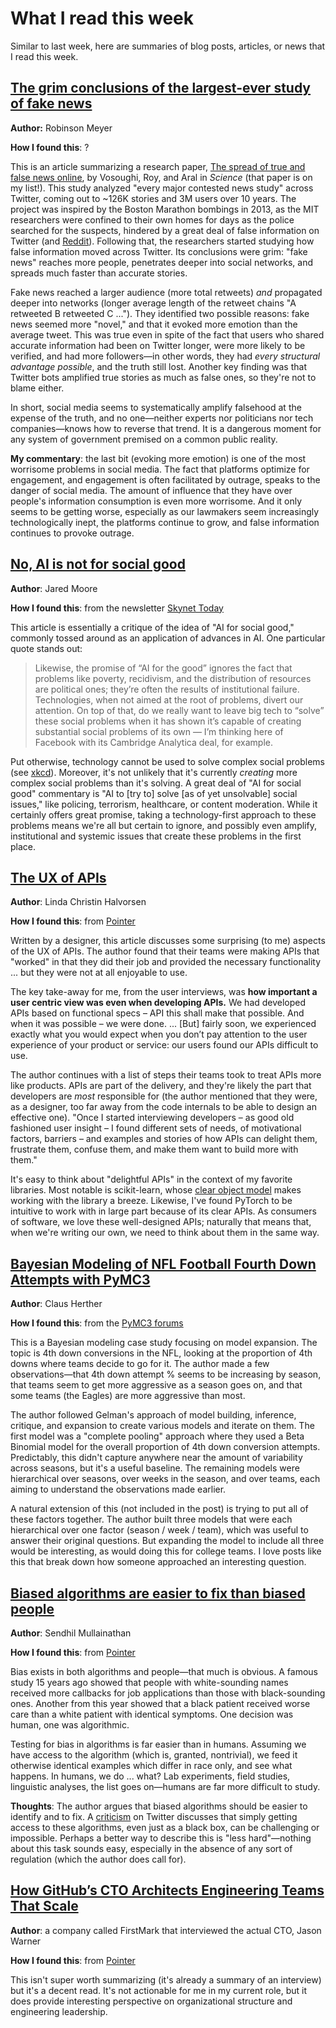<!-- date: 2019-12-14 -->
# What I read this week
Similar to last week, here are summaries of blog posts, articles, or news that I read this week.

## [The grim conclusions of the largest-ever study of fake news](https://www.theatlantic.com/technology/archive/2018/03/largest-study-ever-fake-news-mit-twitter/555104/)
**Author:** Robinson Meyer

**How I found this**: ?

This is an article summarizing a research paper, [The spread of true and false news online](http://science.sciencemag.org/cgi/doi/10.1126/science.aap9559), by Vosoughi, Roy, and Aral in *Science* (that paper is on my list!). This study analyzed "every major contested news study" across Twitter, coming out to ~126K stories and 3M users over 10 years. The project was inspired by the Boston Marathon bombings in 2013, as the MIT researchers were confined to their own homes for days as the police searched for the suspects, hindered by a great deal of false information on Twitter (and [Reddit](https://www.theatlantic.com/national/archive/2013/04/reddit-find-boston-bombers-founder-interview/315987/)). Following that, the researchers started studying how false information moved across Twitter. Its conclusions were grim: "fake news" reaches more people, penetrates deeper into social networks, and spreads much faster than accurate stories. 

Fake news reached a larger audience (more total retweets) *and* propagated deeper into networks (longer average length of the retweet chains "A retweeted B retweeted C ..."). They identified two possible reasons: fake news seemed more "novel," and that it evoked more emotion than the average tweet. This was true even in spite of the fact that users who shared accurate information had been on Twitter longer, were more likely to be verified, and had more followers—in other words, they had *every structural advantage possible*, and the truth still lost. Another key finding was that Twitter bots amplified true stories as much as false ones, so they're not to blame either.

In short, social media seems to systematically amplify falsehood at the expense of the truth, and no one—neither experts nor politicians nor tech companies—knows how to reverse that trend. It is a dangerous moment for any system of government premised on a common public reality.

**My commentary**: the last bit (evoking more emotion) is one of the most worrisome problems in social media. The fact that platforms optimize for engagement, and engagement is often facilitated by outrage, speaks to the danger of social media. The amount of influence that they have over people's information consumption is even more worrisome. And it only seems to be getting worse, especially as our lawmakers seem increasingly technologically inept, the platforms continue to grow, and false information continues to provoke outrage.

## [No, AI is not for social good](https://venturebeat.com/2019/11/23/no-ai-is-not-for-social-good/)
**Author**: Jared Moore

**How I found this**: from the newsletter [Skynet Today](https://www.skynettoday.com/)

This article is essentially a critique of the idea of "AI for social good," commonly tossed around as an application of advances in AI. One particular quote stands out:

> Likewise, the promise of “AI for the good” ignores the fact that problems like poverty, recidivism, and the distribution of resources are political ones; they’re often the results of institutional failure. Technologies, when not aimed at the root of problems, divert our attention. On top of that, do we really want to leave big tech to “solve” these social problems when it has shown it’s capable of creating substantial social problems of its own — I’m thinking here of Facebook with its Cambridge Analytica deal, for example.

Put otherwise, technology cannot be used to solve complex social problems (see [xkcd](https://xkcd.com/1831/)). Moreover, it's not unlikely that it's currently *creating* more complex social problems than it's solving. A great deal of "AI for social good" commentary is "AI to [try to] solve [as of yet unsolvable] social issues," like policing, terrorism, healthcare, or content moderation. While it certainly offers great promise, taking a technology-first approach to these problems means we're all but certain to ignore, and possibly even amplify, institutional and systemic issues that create these problems in the first place. 

## [The UX of APIs](https://ux.christmas/2019/11)
**Author**: Linda Christin Halvorsen

**How I found this**: from [Pointer](https://pointer.io)

Written by a designer, this article discusses some surprising (to me) aspects of the UX of APIs. The author found that their teams were making APIs that "worked" in that they did their job and provided the necessary functionality ... but they were not at all enjoyable to use.

The key take-away for me, from the user interviews, was **how important a user centric view was even when developing APIs.** We had developed APIs based on functional specs – API this shall make that possible. And when it was possible – we were done. ... [But] fairly soon, we experienced exactly what you would expect when you don’t pay attention to the user experience of your product or service: our users found our APIs difficult to use.

The author continues with a list of steps their teams took to treat APIs more like products. APIs are part of the delivery, and they're likely the part that developers are *most* responsible for (the author mentioned that they were, as a designer, too far away from the code internals to be able to design an effective one). "Once I started interviewing developers – as good old fashioned user insight – I found different sets of needs, of motivational factors, barriers – and examples and stories of how APIs can delight them, frustrate them, confuse them, and make them want to build more with them."

It's easy to think about "delightful APIs" in the context of my favorite libraries. Most notable is scikit-learn, whose [clear object model](https://scikit-learn.org/stable/modules/classes.html) makes working with the library a breeze. Likewise, I've found PyTorch to be intuitive to work with in large part because of its clear APIs. As consumers of software, we love these well-designed APIs; naturally that means that, when we're writing our own, we need to think about them in the same way.

## [Bayesian Modeling of NFL Football Fourth Down Attempts with PyMC3](https://calogica.com/pymc3/python/2019/12/08/nfl-4thdown-attempts.html)
**Author**: Claus Herther

**How I found this**: from the [PyMC3 forums](https://discourse.pymc.io/t/bayesian-modeling-of-nfl-football-fourth-down-attempts-with-pymc3/4198)

This is a Bayesian modeling case study focusing on model expansion. The topic is 4th down conversions in the NFL, looking at the proportion of 4th downs where teams decide to go for it. The author made a few observations—that 4th down attempt % seems to be increasing by season, that teams seem to get more aggressive as a season goes on, and that some teams (the Eagles) are more aggressive than most. 

The author followed Gelman's approach of model building, inference, critique, and expansion to create various models and iterate on them. The first model was a "complete pooling" approach where they used a Beta Binomial model for the overall proportion of 4th down conversion attempts. Predictably, this didn't capture anywhere near the amount of variability across seasons, but it's a useful baseline. The remaining models were hierarchical over seasons, over weeks in the season, and over teams, each aiming to understand the observations made earlier.

A natural extension of this (not included in the post) is trying to put all of these factors together. The author built three models that were each hierarchical over one factor (season / week / team), which was useful to answer their original questions. But expanding the model to include all three would be interesting, as would doing this for college teams. I love posts like this that break down how someone approached an interesting question.

## [Biased algorithms are easier to fix than biased people](https://www.nytimes.com/2019/12/06/business/algorithm-bias-fix.html) 

**Author**: Sendhil Mullainathan

**How I found this**: from [Pointer](https://pointer.io)

Bias exists in both algorithms and people—that much is obvious. A famous study 15 years ago showed that people with white-sounding names received more callbacks for job applications than those with black-sounding ones. Another from this year showed that a black patient received worse care than a white patient with identical symptoms. One decision was human, one was algorithmic. 

Testing for bias in algorithms is far easier than in humans. Assuming we have access to the algorithm (which is, granted, nontrivial), we feed it otherwise identical examples which differ in race only, and see what happens. In humans, we do ... what? Lab experiments, field studies, linguistic analyses, the list goes on—humans are far more difficult to study.

**Thoughts**: The author argues that biased algorithms should be easier to identify and to fix. A [criticism](https://twitter.com/felixsalmon/status/1204032018406883328) on Twitter discusses that simply getting access to these algorithms, even just as a black box, can be challenging or impossible. Perhaps a better way to describe this is "less hard"—nothing about this task sounds easy, especially in the absence of any sort of regulation (which the author does call for).

## [How GitHub’s CTO Architects Engineering Teams That Scale](https://medium.com/@FirstMark/githubs-cto-on-architecting-engineering-teams-that-scale-cb79dd6132ae)
**Author**: a company called FirstMark that interviewed the actual CTO, Jason Warner

**How I found this**: from [Pointer](https://pointer.io)

This isn't super worth summarizing (it's already a summary of an interview) but it's a decent read. It's not actionable for me in my current role, but it does provide interesting perspective on organizational structure and engineering leadership.
